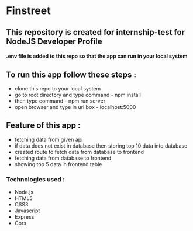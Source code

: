 # Finstreet
## This repository is created for internship-test for NodeJS Developer Profile
#### .env file is added to this repo so that the app can run in your local system

## To run this app follow these steps :
* clone this repo to your local system
* go to root directory and type command - npm install
* then type command - npm run server
* open browser and type in url box - localhost:5000

## Feature of this app :
* fetching data from given api
* if data does not exist in database then storing top 10 data into database
* created route to fetch data from database to frontend
* fetching data from database to frontend
* showing top 5 data in frontend table

### Technologies used :
* Node.js
* HTML5
* CSS3
* Javascript
* Express
* Cors
